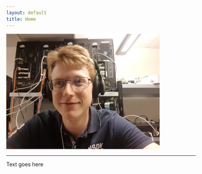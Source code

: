 ```yaml
---
layout: default
title: Home
---
```

![image tooltip here](/assets/portrait.jpg)
<hr>
Text goes here
